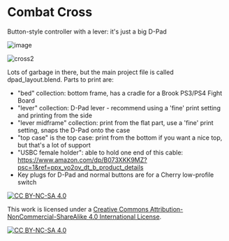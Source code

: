 # Combat Cross
Button-style controller with a lever: it's just a big D-Pad

![image](https://user-images.githubusercontent.com/529930/230793403-29ab6f69-3bfa-4f8a-b1a4-03d02c620158.png)

![cross2](https://user-images.githubusercontent.com/529930/230793459-90a7a319-3ade-42d7-82ab-7d0186a47f79.jpg)

Lots of garbage in there, but the main project file is called dpad_layout.blend. Parts to print are:
 - "bed" collection: bottom frame, has a cradle for a Brook PS3/PS4 Fight Board
 - "lever" collection: D-Pad lever - recommend using a 'fine' print setting and printing from the side
 - "lever midframe" collection: print from the flat part, use a 'fine' print setting, snaps the D-Pad onto the case
 - "top case" is the top case: print from the bottom if you want a nice top, but that's a lot of support
 - "USBC female holder": able to hold one end of this cable: https://www.amazon.com/dp/B073XKK9MZ?psc=1&ref=ppx_yo2ov_dt_b_product_details
 - Key plugs for D-Pad and normal buttons are for a Cherry low-profile switch

[![CC BY-NC-SA 4.0][cc-by-nc-sa-shield]][cc-by-nc-sa]

This work is licensed under a
[Creative Commons Attribution-NonCommercial-ShareAlike 4.0 International License][cc-by-nc-sa].

[![CC BY-NC-SA 4.0][cc-by-nc-sa-image]][cc-by-nc-sa]

[cc-by-nc-sa]: http://creativecommons.org/licenses/by-nc-sa/4.0/
[cc-by-nc-sa-image]: https://licensebuttons.net/l/by-nc-sa/4.0/88x31.png
[cc-by-nc-sa-shield]: https://img.shields.io/badge/License-CC%20BY--NC--SA%204.0-lightgrey.svg
